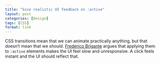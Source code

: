 ```yaml
---
title: "Give realistic UI feedback on :active"
layout: post
categories: [Design]
tags: [CSS]
format: link
---
```


CSS transitions mean that we can animate practically anything, but that doesn’t mean that we _should_. [Frederico Brigante](http://bfred.it/notes/2014/give-realistic-ui-feedback-on-active/) argues that applying them to `:active` elements makes the UI feel slow and unresponsive. A click feels instant and the UI should reflect that.
